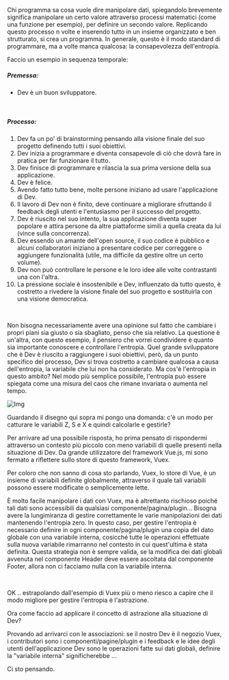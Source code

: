 Chi programma sa cosa vuole dire manipolare dati, spiegandolo brevemente significa manipolare un certo valore attraverso processi matematici (come una funzione per esempio), per definire un secondo valore. Replicando questo processo n volte e inserendo tutto in un insieme organizzato e ben strutturato, si crea un programma. In generale, questo è il modo standard di programmare, ma a volte manca qualcosa: la consapevolezza dell'entropia.

Faccio un esempio in sequenza temporale:

##### Premessa:

* Dev è un buon sviluppatore.

<br>

##### Processo:

 1. Dev fa un po' di brainstorming pensando alla visione finale del suo progetto definendo tutti i suoi obiettivi.
 2. Dev inizia a programmare e diventa consapevole di ciò che dovrà fare in pratica per far funzionare il tutto.
 3. Dev finisce di programmare e rilascia la sua prima versione della sua applicazione.
 4. Dev è felice.
 5. Avendo fatto tutto bene, molte persone iniziano ad usare l'applicazione di Dev.
 6. Il lavoro di Dev non è finito, deve continuare a migliorare sfruttando il feedback degli utenti e l'entusiasmo per il successo del progetto.
 7. Dev è riuscito nel suo intento, la sua applicazione diventa super popolare e attira persone da altre piattaforme simili a quella creata da lui (vince sulla concorrenza).
 8. Dev essendo un amante dell'open source, il suo codice è pubblico e alcuni collaboratori iniziano a presentare codice per correggere o aggiungere funzionalità (utile, ma difficile da gestire oltre un certo volume).
 9. Dev non può controllare le persone e le loro idee alle volte contrastanti una con l'altra.
10. La pressione sociale è insostenibile e Dev, influenzato da tutto questo, è costretto a rivedere la visione finale del suo progetto e sostituirla con una visione democratica.

<br>

Non bisogna necessariamente avere una opinione sul fatto che cambiare i propri piani sia giusto o sia sbagliato, penso che sia relativo. La questione è un'altra, con questo esempio, il pensiero che vorrei condividere è quanto sia importante conoscere e controllare l'entropia. Quel grande sviluppatore che è Dev è riuscito a raggiungere i suoi obiettivi, però, da un punto specifico del processo, Dev si trova costretto a cambiare qualcosa a causa dell'entropia, la variabile che lui non ha considerato. Ma cos'è l'entropia in questo ambito? Nel modo più semplice possibile, l'entropia può essere spiegata come una misura del caos che rimane invariata o aumenta nel tempo.

![Img](https://a.storyblok.com/f/106240/1191x731/add4813309/explication-entropy.png)

Guardando il disegno qui sopra mi pongo una domanda: c'è un modo per catturare le variabili Z, S e X e quindi calcolarle e gestirle?

Per arrivare ad una possibile risposta, ho prima pensato di rispondermi attraverso un contesto più piccolo con meno variabili di quelle presenti nella situazione di Dev. Da grande utilizzatore del framework Vue.js, mi sono fermato a riflettere sullo store di questo framework, Vuex.

Per coloro che non sanno di cosa sto parlando, Vuex, lo store di Vue, è un insieme di variabili definite globalmente, attraverso il quale tali variabili possono essere modificate o semplicemente lette.

È molto facile manipolare i dati con Vuex, ma è altrettanto rischioso poiché tali dati sono accessibili da qualsiasi componente/pagina/plugin... Bisogna avere la lungimiranza di gestire correttamente le varie manipolazioni dei dati mantenendo l'entropia zero. In questo caso, per gestire l'entropia è necessario definire in ogni componente/pagina/plugin una copia del dato globale con una variabile interna, cosicché tutte le operazioni effettuate sulla nuova variabile rimarranno nel contesto in cui quest'ultima è stata definita. Questa strategia non è sempre valida, se la modifica dei dati globali avvenuta nel componente Header deve essere ascoltata dal componente Footer, allora non ci facciamo nulla con la variabile interna.

<br>

OK .. estrapolando dall'esempio di Vuex più o meno riesco a capire che il modo migliore per gestire l'entropia è l'astrazione.

Ora come faccio ad applicare il concetto di astrazione alla situazione di Dev?

Provando ad arrivarci con le associazioni: se il nostro Dev è il negozio Vuex, i contributori sono i componenti/pagine/plugin e i feedback e le idee degli utenti dell'applicazione Dev sono le operazioni fatte sui dati globali, definire la "variabile interna" significherebbe ...

Ci sto pensando.